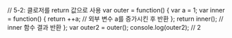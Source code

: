 // 5-2: 클로저를 return 값으로 사용
var outer = function() {
  var a = 1;
  var inner = function() {
    return ++a; // 외부 변수 a를 증가시킨 후 반환
  };
  return inner(); // inner 함수 결과 반환
};
var outer2 = outer();
console.log(outer2); // 2